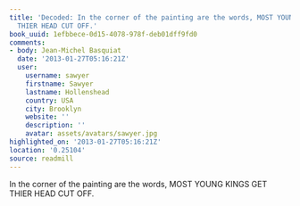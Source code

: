 ```yaml
---
title: 'Decoded: In the corner of the painting are the words, MOST YOUNG KINGS GET
  THIER HEAD CUT OFF.'
book_uuid: 1efbbece-0d15-4078-978f-deb01dff9fd0
comments:
- body: Jean-Michel Basquiat
  date: '2013-01-27T05:16:21Z'
  user:
    username: sawyer
    firstname: Sawyer
    lastname: Hollenshead
    country: USA
    city: Brooklyn
    website: ''
    description: ''
    avatar: assets/avatars/sawyer.jpg
highlighted_on: '2013-01-27T05:16:21Z'
location: '0.25104'
source: readmill
---
```


In the corner of the painting are the words, MOST YOUNG KINGS GET THIER HEAD CUT OFF.